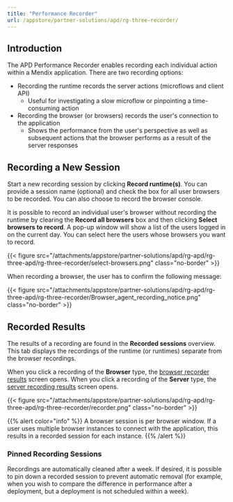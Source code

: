 ```yaml
---
title: "Performance Recorder"
url: /appstore/partner-solutions/apd/rg-three-recorder/
---
```


## Introduction

The APD Performance Recorder enables recording each individual action within a Mendix application. There are two recording options:

* Recording the runtime records the server actions (microflows and client API)
    * Useful for investigating a slow microflow or pinpointing a time-consuming action
* Recording the browser (or browsers) records the user's connection to the application
    * Shows the performance from the user's perspective as well as subsequent actions that the browser performs as a result of the server responses

## Recording a New Session

Start a new recording session by clicking **Record runtime(s)**. You can provide a session name (optional) and check the box for all user browsers to be recorded. You can also choose to record the browser console.

It is possible to record an individual user's browser without recording the runtime by clearing the **Record all browsers** box and then clicking **Select browsers to record**. A pop-up window will show a list of the users logged in on the current day. You can select here the users whose browsers you want to record.

{{< figure src="/attachments/appstore/partner-solutions/apd/rg-apd/rg-three-apd/rg-three-recorder/select-browsers.png" class="no-border" >}}

When recording a browser, the user has to confirm the following message:

{{< figure src="/attachments/appstore/partner-solutions/apd/rg-apd/rg-three-apd/rg-three-recorder/Browser_agent_recording_notice.png" class="no-border" >}}

## Recorded Results

The results of a recording are found in the **Recorded sessions** overview. This tab displays the recordings of the runtime (or runtimes) separate from the browser recordings. 

When you click a recording of the **Browser** type, the [browser recorder results](/appstore/partner-solutions/apd/rg-three-browser-recorder-results/) screen opens. When you click a recording of the **Server** type, the [server recording results](/appstore/partner-solutions/apd/rg-three-runtime-recorder-results/) screen opens.

{{< figure src="/attachments/appstore/partner-solutions/apd/rg-apd/rg-three-apd/rg-three-recorder/recorder.png" class="no-border" >}}

{{% alert color="info" %}}
A browser session is per browser window. If a user uses multiple browser instances to connect with the application, this results in a recorded session for each instance.
{{% /alert %}}

### Pinned Recording Sessions

Recordings are automatically cleaned after a week. If desired, it is possible to pin down a recorded session to prevent automatic removal (for example, when you wish to compare the difference in performance after a deployment, but a deployment is not scheduled within a week). 
